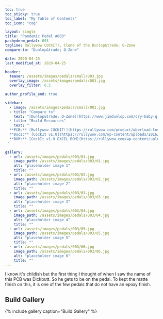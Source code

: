 ```yaml
---
toc: true
toc_sticky: true
toc_label: "My Table of Contents"
toc_icon: "cog"

layout: single
title: "Pandemic Pedal #003"
pachyderm_pedal: 003
tagline: Rullywow COCKIT!, Clone of the Dunlop&trade; Q-Zone
compare-to: "Dunlop&trade; Q-Zone"

date: 2020-04-25
last_modified_at: 2020-04-25

header:
  teaser: /assets/images/pedals/small/003.jpg
  overlay_image: /assets/images/pedals/003.jpg
  overlay_filter: 0.5

author_profile_end: true

sidebar:
  - image: /assets/images/pedals/small/003.jpg
  - title: "Compare to"
    text: "[Dunlop&trade; Q-Zone](https://www.jimdunlop.com/cry-baby-q-zone-fixed-wah/)"
  - title: "Build Resources"
    text: "
  **PCB:** [Rullywow COCKIT!](https://rullywow.com/product/uberlead-lovepedal-superlead-distortion-od-copy/)<br>
  **Docs:** [CockIt v1.0](https://rullywow.com/wp-content/uploads/2016/01/CockIt-v1.0.pdf)
  **BOM:** [CockIt v1.0 EXCEL BOM](https://rullywow.com/wp-content/uploads/2016/01/Cockit-Excel-BOM-v1.0.xlsx)
 "

gallery:
  - url: /assets/images/pedals/003/01.jpg
    image_path: /assets/images/pedals/003/01.jpg
    alt: "placeholder image 1"
    title: ""
  - url: /assets/images/pedals/003/02.jpg
    image_path: /assets/images/pedals/003/02.jpg
    alt: "placeholder image 2"
    title: ""
  - url: /assets/images/pedals/003/03.jpg
    image_path: /assets/images/pedals/003/03.jpg
    alt: "placeholder image 3"
    title: ""
  - url: /assets/images/pedals/003/04.jpg
    image_path: /assets/images/pedals/003/04.jpg
    alt: "placeholder image 4"
    title: ""
  - url: /assets/images/pedals/003/05.jpg
    image_path: /assets/images/pedals/003/05.jpg
    alt: "placeholder image 5"
    title: ""
  - url: /assets/images/pedals/003/06.jpg
    image_path: /assets/images/pedals/003/06.jpg
    alt: "placeholder image 6"
    title: ""
---
```


I know it's childish but the first thing I thought of when I saw the name of this PCB was Dickbutt. So he gets to be on the pedal. To kept the matte finish on this, it is one of the few pedals that do not have an epoxy finish.

## Build Gallery

{% include gallery caption="Build Gallery" %}
